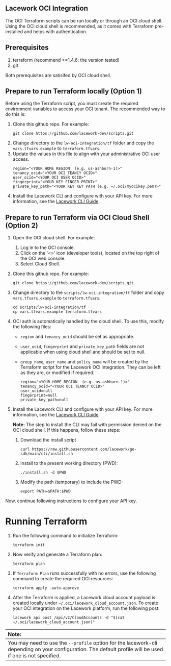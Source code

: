 
## Lacework OCI Integration

The OCI Terraform scripts can be run locally or through an OCI cloud shell. Using the OCI cloud shell is recommended, as it comes with Terraform pre-installed and helps with authentication.

## Prerequisites

1. terraform (recommend >=1.4.6: the version tested)
2. git

Both prerequisites are satisifed by OCI cloud shell.

## Prepare to run Terraform locally (Option 1)

Before using the Terraform script, you must create the required environment variables to access your OCI tenant. The recommended way to do this is:

1. Clone this github repo. For example:
   ```
   git clone https://github.com/lacework-dev/scripts.git
   ```
2. Change directory to the `lw-oci-integration/tf` folder and copy the `vars.tfvars.example` to `terraform.tfvars`.
3. Update the values in this file to align with your administrative OCI user access.
    ```
    region="<YOUR HOME REGION  (e.g. us-ashburn-1)>"
    tenancy_ocid="<YOUR OCI TEANCY OCID>"
    user_ocid="<YOUR OCI USER OCID>"
    fingerprint="<YOUR KEY FINGER PRINT>"
    private_key_path="<YOUR KEY KEY PATH (e.g. ~/.oci/myocikey.pem)>"
    ```
4. Install the Lacework CLI and configure with your API key. For more information, see the [Lacework CLI Guide](https://docs.lacework.net/cli/).

## Prepare to run Terraform via OCI Cloud Shell (Option 2)

1. Open the OCI cloud shell. For example:
   1. Log in to the OCI console.
   2. Click on the '<>' icon (developer tools), located on the top right of the OCI web console.
   3. Select Cloud Shell.
2. Clone this github repo. For example:
    ```
    git clone https://github.com/lacework-dev/scripts.git
    ```
3. Change directory to the `scripts/lw-oci-integration/tf` folder and copy `vars.tfvars.example` to `terraform.tfvars`.
    ```
    cd scripts/lw-oci-integration/tf
    cp vars.tfvars.example terraform.tfvars
    ```
4. OCI auth is automatically handled by the cloud shell. To use this, modify the following files:
   * `region` and `tenancy_ocid` should be set as appropriate.
   * `user_ocid`, `fingerprint` and `private_key_path` fields are not applicable when using cloud shell and should be set to null.
   * `group_name`, `user_name` and `policy_name` will be created by the Terraform script for the Lacework OCI integration. They can be left as they are, or modified if required.
     
     ```
     region="<YOUR HOME REGION  (e.g. us-ashburn-1)>"
     tenancy_ocid="<YOUR OCI TEANCY OCID>"
     user_ocid=null
     fingerprint=null
     private_key_path=null
     
     ```
5. Install the Lacework CLI and configure with your API key. For more information, see the [Lacework CLI Guide](https://docs.lacework.net/cli/).
     
   **Note:** The step to install the CLI may fail with permission denied on the OCI cloud shell. If this happens, follow these steps:
   1. Download the install script
      ```
      curl https://raw.githubusercontent.com/lacework/go-sdk/main/cli/install.sh
      ```
   2. Install to the present working directory (PWD):
      ```
      ./install.sh -d $PWD
      ```
   3. Modify the path (temporary) to include the PWD:
      ```
      export PATH=$PATH:$PWD
      ```

Now, continue following instructions to configure your API key.

# Running Terraform

1. Run the following command to initialize Terraform:
   ```
   terraform init
   ```

2. Now verify and generate a Terraform plan:
   ```
   terraform plan
   ```
3. If `Terraform Plan` runs successfully with no errors, use the following command to create the required OCI resources:
   ```
   terraform apply -auto-approve
   ```
4. After the Terraform is applied, a Lacework cloud account payload is created locally under `~/.oci/lacework_cloud_account.json`. To create your OCI integration on the Lacework platform, run the following post:
   ```
   lacework api post /api/v2/CloudAccounts -d "$(cat ~/.oci/lacework_cloud_account.json)"
   ```


| **Note:**          |
|:---------------------------|
| You may need to use the `--profile` option for the lacework-cli depending on your configuration. The default profile will be used if one is not specified.     |
